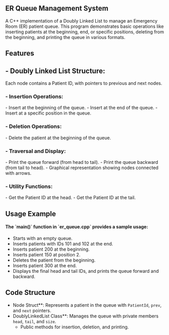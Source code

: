 <h2>ER Queue Management System</h2>

A C++ implementation of a Doubly Linked List to manage an Emergency Room (ER) patient queue. This program demonstrates basic operations like inserting patients at the beginning, end, or specific positions, deleting from the beginning, and printing the queue in various formats.

<h2> Features</h2>

<h2>- Doubly Linked List Structure: </h2>
Each node contains a Patient ID, with pointers to previous and next nodes.
<h3>- Insertion Operations:</h3>
  - Insert at the beginning of the queue.
  - Insert at the end of the queue.
  - Insert at a specific position in the queue.
<h3>- Deletion Operations:</h3>
  - Delete the patient at the beginning of the queue.
<h3>- Traversal and Display:</h3>
  - Print the queue forward (from head to tail).
  - Print the queue backward (from tail to head).
  - Graphical representation showing nodes connected with arrows.
<h3>- Utility Functions:</h3>
  - Get the Patient ID at the head.
  - Get the Patient ID at the tail.


<h2>Usage Example</h2> 

<h4>The `main()` function in `er_queue.cpp` provides a sample usage:</h4>

- Starts with an empty queue.
- Inserts patients with IDs 101 and 102 at the end.
- Inserts patient 200 at the beginning.
- Inserts patient 150 at position 2.
- Deletes the patient from the beginning.
- Inserts patient 300 at the end.
- Displays the final head and tail IDs, and prints the queue forward and backward.

<h2>Code Structure</h2> 

- Node Struct**: Represents a patient in the queue with `PatientId`, `prev`, and `next` pointers.
- DoublyLinkedList Class**: Manages the queue with private members `head`, `tail`, and `size`.
  - Public methods for insertion, deletion, and printing.



